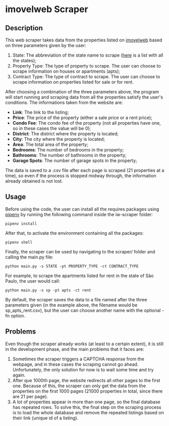 # imovelweb Scraper

## Description

This web scraper takes data from the properties listed on [imovelweb](https://www.imovelweb.com.br/) based on three parameters given by the user:

1. State: The abbreviation of the state name to scrape ([here](https://brazil-help.com/brazilian_states.htm) is a list with all the states);
2. Property Type: The type of property to scrape. The user can choose to scrape information on houses or apartments (apts);
3. Contract Type: The type of contract to scrape. The user can choose to scrape information on properties listed for sale or for rent.

After choosing a combination of the three parameters above, the program will start running and scraping data from all the properties satisfy the user's conditions. The informations taken from the website are:

- **Link**: The link to the listing;
- **Price**: The price of the property (either a sale price or a rent price);
- **Condo Fee**: The condo fee of the property (not all properties have one, so in these cases the value will be 0);
- **District**: The district where the property is located;
- **City**: The city where the property is located;
- **Area**: The total area of the property;
- **Bedrooms**: The number of bedrooms in the property;
- **Bathrooms**: The number of bathrooms in the property;
- **Garage Spots**: The number of garage spots in the property;

The data is saved to a .csv file after each page is scraped (21 properties at a time), so even if the process is stopped midway through, the information already obtained is not lost.

## Usage

Before using the code, the user can install all the requires packages using [pipenv](https://pipenv.pypa.io/en/latest/) by running the following command inside the iw-scraper folder:

```
pipenv install
```

After that, to activate the environment containing all the packages:

```
pipenv shell
```

Finally, the scraper can be used by navigating to the scraper/ folder and calling the main.py file:

```
python main.py -s STATE -pt PROPERTY_TYPE -ct CONTRACT_TYPE
```

For example, to scrape the apartments listed for rent in the state of São Paulo, the user would call:

```
python main.py -s sp -pt apts -ct rent
```

By default, the scraper saves the data to a file named after the three parameters given (in the example above, the filename would be sp_apts_rent.csv), but the user can choose another name with the optional -fn option.

## Problems

Even though the scraper already works (at least to a certain extent), it is still in the development phase, and the main problems that it faces are:

1. Sometimes the scraper triggers a CAPTCHA response from the webpage, and in these cases the scraping cannot go ahead. Unfortunately, the only solution for now is to wait some time and try again.
2. After que 1000th page, the website redirects all other pages to the first one. Because of this, the scraper can only get the data from the properties on the first 1000 pages (21000 properties in total, since there are 21 per page).
3. A lot of properties appear in more than one page, so the final database has repeated rows. To solve this, the final step on the scraping process is to load the whole database and remove the repeated listings based on their link (unique id of a listing).
